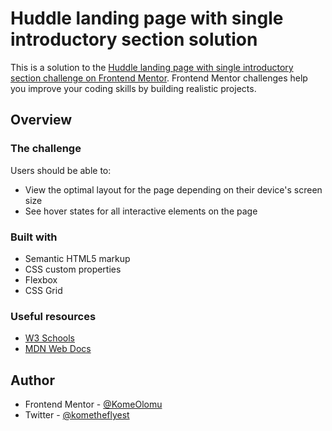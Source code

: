 # Huddle landing page with single introductory section solution

This is a solution to the [Huddle landing page with single introductory section challenge on Frontend Mentor](https://www.frontendmentor.io/challenges/huddle-landing-page-with-a-single-introductory-section-B_2Wvxgi0). Frontend Mentor challenges help you improve your coding skills by building realistic projects.

## Overview

### The challenge

Users should be able to:

- View the optimal layout for the page depending on their device's screen size
- See hover states for all interactive elements on the page

### Built with

- Semantic HTML5 markup
- CSS custom properties
- Flexbox
- CSS Grid

### Useful resources

- [W3 Schools](https://www.w3schools.com/)
- [MDN Web Docs](https://developer.mozilla.org/en-US/)

## Author

- Frontend Mentor - [@KomeOlomu](https://www.frontendmentor.io/profile/KomeOlomu)
- Twitter - [@kometheflyest](https://www.twitter.com/kometheflyest)
